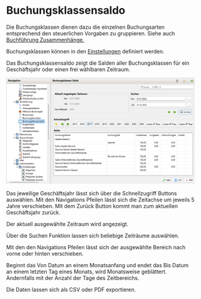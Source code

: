 # Buchungsklassensaldo

Die Buchungsklassen dienen dazu die einzelnen Buchungsarten entsprechend den steuerlichen Vorgaben zu gruppieren. Siehe auch [Buchführung Zusammenhänge.](../../../sonstiges/buchfuhrung-zusammenhange.md)

Buchungsklassen können in den [Einstellungen](../../3.0/administration/admbuchf/buchungsklasse.md) definiert werden.

Das Buchungsklassensaldo zeigt die Salden aller Buchungsklassen für ein Geschäftsjahr oder einen frei wählbaren Zeitraum.

![](img/BuchungsklassenSaldoView.png)

Das jeweilige Geschäftsjahr lässt sich über die Schnellzugriff Buttons auswählen. Mit den Navigations Pfeilen lässt sich die Zeitachse um jeweils 5 Jahre verschieben. Mit dem Zurück Button kommt man zum aktuellen Geschäftsjahr zurück.

Der aktuell ausgewählte Zeitraum wird angezeigt.

Über die Suchen Funktion lassen sich beliebige Zeiträume auswählen.

Mit den den Navigations Pfeilen lässt sich der ausgewählte Bereich nach vorne oder hinten verschieben.

Beginnt das Von Datum an einem Monatsanfang und endet das Bis Datum an einem letzten Tag eines Monats, wird Monatsweise geblättert. Andernfalls mit der Anzahl der Tage des Zeitbereichs.

Die Daten lassen sich als CSV oder PDF exportieren.
